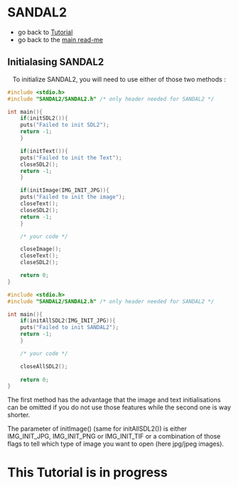 # SANDAL2

* go back to [Tutorial](Tutorial.md)
* go back to the [main read-me](../README.md)

## Initialasing SANDAL2

&nbsp;&nbsp;&nbsp;To initialize SANDAL2, you will need to use either of those two methods :

```c
#include <stdio.h>
#include "SANDAL2/SANDAL2.h" /* only header needed for SANDAL2 */

int main(){
    if(initSDL2()){
	puts("Failed to init SDL2");
	return -1;
    }

    if(initText()){
	puts("Failed to init the Text");
	closeSDL2();
	return -1;
    }

    if(initImage(IMG_INIT_JPG)){
	puts("Failed to init the image");
	closeText();
	closeSDL2();
	return -1;
    }

    /* your code */

    closeImage();
    closeText();
    closeSDL2();

    return 0;
}
```

```c
#include <stdio.h>
#include "SANDAL2/SANDAL2.h" /* only header needed for SANDAL2 */

int main(){
    if(initAllSDL2(IMG_INIT_JPG)){
	puts("Failed to init SANDAL2");
	return -1;
    }

    /* your code */

    closeAllSDL2();
    
    return 0;
}
```
  
The first method has the advantage that the image and text initialisations can be omitted if you do not use those features while the second one is way shorter.

The parameter of initImage() (same for initAllSDL2()) is either IMG_INIT_JPG, IMG_INIT_PNG or IMG_INIT_TIF or a combination of those flags to tell which type of image you want to open (here jpg/jpeg images).

# This Tutorial is in progress
